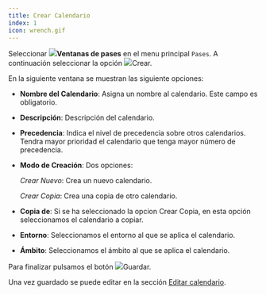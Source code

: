 ```yaml
---
title: Crear Calendario
index: 1
icon: wrench.gif
---
```


Seleccionar <img src="/static/images/icons/slot.png" />**Ventanas de pases** en
el menu principal `Pases`. A continuación seleccionar la opción <img
src="/static/images/icons/add.gif" />Crear.

En la siguiente ventana se muestran las siguiente opciones:

- **Nombre del Calendario**: Asigna un nombre al calendario. Este campo es
obligatorio.

- **Descripción**: Descripción del calendario.

- **Precedencia**: Indica el nivel de precedencia sobre otros calendarios.
  Tendra mayor prioridad el calendario que tenga mayor número de precedencia.

- **Modo de Creación**: Dos opciones:

  *Crear Nuevo*: Crea un nuevo calendario.

  *Crear Copia*: Crea una copia de otro calendario.

  
- **Copia de**: Si se ha seleccionado la opcion Crear Copia, en esta opción
seleccionamos el calendario a copiar.

- **Entorno**: Seleccionamos el entorno al que se aplica el calendario.

- **Ámbito**: Seleccionamos el ámbito al que se aplica el calendario.

Para finalizar pulsamos el botón <img src="/static/images/icons/save.png"
/>Guardar.

Una vez guardado se puede editar en la sección [Editar
calendario](howto/editar-calendario).
